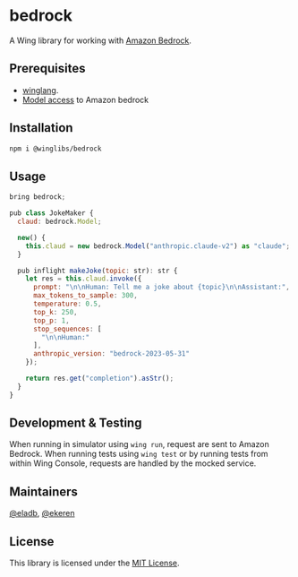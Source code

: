 # bedrock

A Wing library for working with [Amazon Bedrock](https://aws.amazon.com/bedrock/).

## Prerequisites

* [winglang](https://winglang.io).
* [Model access](https://docs.aws.amazon.com/bedrock/latest/userguide/model-access.html) to Amazon bedrock

## Installation

```sh
npm i @winglibs/bedrock
```

## Usage

```js
bring bedrock;

pub class JokeMaker {
  claud: bedrock.Model;

  new() {
    this.claud = new bedrock.Model("anthropic.claude-v2") as "claude";
  }

  pub inflight makeJoke(topic: str): str {
    let res = this.claud.invoke({
      prompt: "\n\nHuman: Tell me a joke about {topic}\n\nAssistant:",
      max_tokens_to_sample: 300,
      temperature: 0.5,
      top_k: 250,
      top_p: 1,
      stop_sequences: [
        "\n\nHuman:"
      ],
      anthropic_version: "bedrock-2023-05-31"
    });

    return res.get("completion").asStr();
  }
}
```

## Development & Testing 

When running in simulator using `wing run`, request are sent to Amazon Bedrock.
When running tests using `wing test` or by running tests from within Wing Console, requests are 
handled by the mocked service. 

## Maintainers

[@eladb](https://github.com/eladb), [@ekeren](https://github.com/ekeren)

## License

This library is licensed under the [MIT License](./LICENSE).

